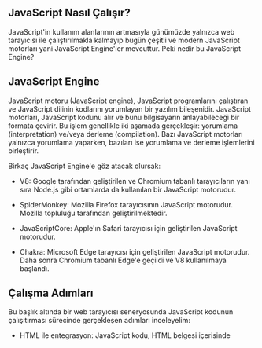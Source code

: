 ## JavaScript Nasıl Çalışır?

JavaScript'in kullanım alanlarının artmasıyla günümüzde yalnızca web tarayıcısı ile çalıştırılmakla kalmayıp bugün çeşitli ve modern JavaScript motorları yani JavaScript Engine'ler mevcuttur. Peki nedir bu JavaScript Engine?

## JavaScript Engine

JavaScript motoru (JavaScript engine), JavaScript programlarını çalıştıran ve JavaScript dilinin kodlarını yorumlayan bir yazılım bileşenidir. JavaScript motorları, JavaScript kodunu alır ve bunu bilgisayarın anlayabileceği bir formata çevirir. Bu işlem genellikle iki aşamada gerçekleşir: yorumlama (interpretation) ve/veya derleme (compilation). Bazı JavaScript motorları yalnızca yorumlama yaparken, bazıları ise yorumlama ve derleme işlemlerini birleştirir.

Birkaç JavaScript Engine'e göz atacak olursak:

- V8: Google tarafından geliştirilen ve Chromium tabanlı tarayıcıların yanı sıra Node.js gibi ortamlarda da kullanılan bir JavaScript motorudur.

- SpiderMonkey: Mozilla Firefox tarayıcısının JavaScript motorudur. Mozilla topluluğu tarafından geliştirilmektedir.

- JavaScriptCore: Apple'ın Safari tarayıcısı için geliştirilen JavaScript motorudur.

- Chakra: Microsoft Edge tarayıcısı için geliştirilen JavaScript motorudur. Daha sonra Chromium tabanlı Edge'e geçildi ve V8 kullanılmaya başlandı.

## Çalışma Adımları

Bu başlık altında bir web tarayıcısı seneryosunda JavaScript kodunun çalışıtırması sürecinde gerçekleşen adımları inceleyelim:

- HTML ile entegrasyon: JavaScript kodu, HTML belgesi içerisinde <script> etiketleri arasına veya harici bir JavaScript dosyasına yerleştirilerek kullanılır. Tarayıcı, HTML'i işlerken <script> etiketini görünce JavaScript kodunu çalıştırmak için bir adım atar.

- Kod yüklenmesi: Tarayıcı, JavaScript kodunu yükler ve çalıştırmak için bir JavaScript motoruna (JavaScript engine) gönderir. Her tarayıcının kendi yerleşik JavaScript motoru vardır (örneğin, V8, SpiderMonkey, JavaScriptCore).

- Çalışma zamanı: JavaScript motoru, yorumlama veya derleme sonrası JavaScript kodunu çalıştırır. Bu aşamada değişkenler tanımlanır, fonksiyonlar çağrılır, döngüler çalışır ve diğer işlemler gerçekleştirilir.


